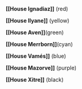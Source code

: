 

**[[House Ignadiaz]]** (red)

**[[House Ilyane]]** (yellow)

**[[House Aven]]**(green)

**[[House Merrborn]]**(cyan)

**[[House Vamés]]** (blue)

**[[House Mazorve]]** (purple)

**[[House Xitre]]** (black)


